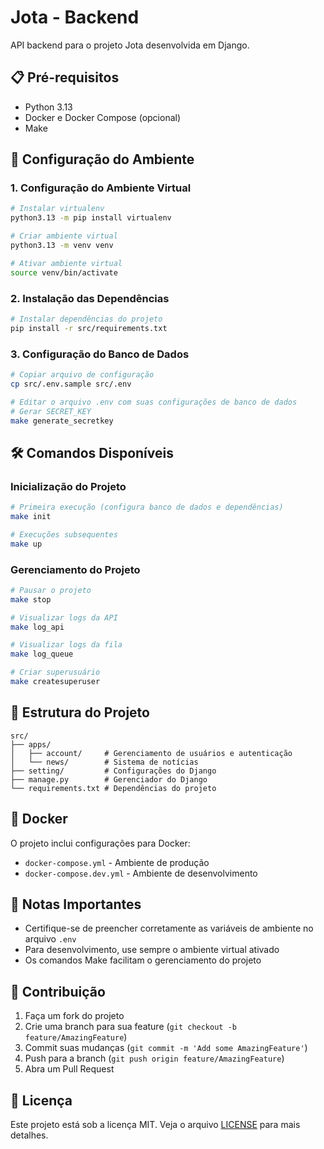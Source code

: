# Jota - Backend
API backend para o projeto Jota desenvolvida em Django.

## 📋 Pré-requisitos

- Python 3.13
- Docker e Docker Compose (opcional)
- Make

## 🚀 Configuração do Ambiente

### 1. Configuração do Ambiente Virtual

```bash
# Instalar virtualenv
python3.13 -m pip install virtualenv

# Criar ambiente virtual
python3.13 -m venv venv

# Ativar ambiente virtual
source venv/bin/activate
```

### 2. Instalação das Dependências

```bash
# Instalar dependências do projeto
pip install -r src/requirements.txt
```

### 3. Configuração do Banco de Dados

```bash
# Copiar arquivo de configuração
cp src/.env.sample src/.env

# Editar o arquivo .env com suas configurações de banco de dados
# Gerar SECRET_KEY
make generate_secretkey
```

## 🛠️ Comandos Disponíveis

### Inicialização do Projeto

```bash
# Primeira execução (configura banco de dados e dependências)
make init

# Execuções subsequentes
make up
```

### Gerenciamento do Projeto

```bash
# Pausar o projeto
make stop

# Visualizar logs da API
make log_api

# Visualizar logs da fila
make log_queue

# Criar superusuário
make createsuperuser
```

## 📁 Estrutura do Projeto

```
src/
├── apps/
│   ├── account/     # Gerenciamento de usuários e autenticação
│   └── news/        # Sistema de notícias
├── setting/         # Configurações do Django
├── manage.py        # Gerenciador do Django
└── requirements.txt # Dependências do projeto
```

## 🐳 Docker

O projeto inclui configurações para Docker:

- `docker-compose.yml` - Ambiente de produção
- `docker-compose.dev.yml` - Ambiente de desenvolvimento

## 📝 Notas Importantes

- Certifique-se de preencher corretamente as variáveis de ambiente no arquivo `.env`
- Para desenvolvimento, use sempre o ambiente virtual ativado
- Os comandos Make facilitam o gerenciamento do projeto

## 🤝 Contribuição

1. Faça um fork do projeto
2. Crie uma branch para sua feature (`git checkout -b feature/AmazingFeature`)
3. Commit suas mudanças (`git commit -m 'Add some AmazingFeature'`)
4. Push para a branch (`git push origin feature/AmazingFeature`)
5. Abra um Pull Request

## 📄 Licença

Este projeto está sob a licença MIT. Veja o arquivo [LICENSE](LICENSE) para mais detalhes.
